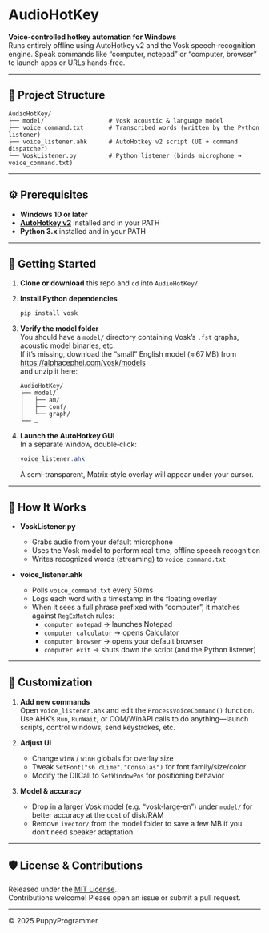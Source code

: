 # AudioHotKey

**Voice‑controlled hotkey automation for Windows**  
Runs entirely offline using AutoHotkey v2 and the Vosk speech‑recognition engine. Speak commands like “computer, notepad” or “computer, browser” to launch apps or URLs hands‑free.

---

## 📂 Project Structure

```
AudioHotKey/
├── model/                  # Vosk acoustic & language model
├── voice_command.txt       # Transcribed words (written by the Python listener)
├── voice_listener.ahk      # AutoHotkey v2 script (UI + command dispatcher)
└── VoskListener.py         # Python listener (binds microphone → voice_command.txt)
```

---

## ⚙️ Prerequisites

- **Windows 10 or later**  
- **[AutoHotkey v2](https://www.autohotkey.com/)** installed and in your PATH  
- **Python 3.x** installed and in your PATH  

---

## 🚀 Getting Started

1. **Clone or download** this repo and `cd` into `AudioHotKey/`.

2. **Install Python dependencies**  
   ```powershell
   pip install vosk
   ```
   
3. **Verify the model folder**  
   You should have a `model/` directory containing Vosk’s `.fst` graphs, acoustic model binaries, etc.  
   If it’s missing, download the “small” English model (≈ 67 MB) from  
   <https://alphacephei.com/vosk/models>  
   and unzip it here:
   ```
   AudioHotKey/
   ├── model/
   │   ├── am/
   │   ├── conf/
   │   └── graph/
   └── …
   ```

4. **Launch the AutoHotkey GUI**  
   In a separate window, double‑click:
   ```powershell
   voice_listener.ahk
   ```
   A semi‑transparent, Matrix‑style overlay will appear under your cursor.

---

## 🎤 How It Works

- **VoskListener.py**  
  - Grabs audio from your default microphone  
  - Uses the Vosk model to perform real‑time, offline speech recognition  
  - Writes recognized words (streaming) to `voice_command.txt`

- **voice_listener.ahk**  
  - Polls `voice_command.txt` every 50 ms  
  - Logs each word with a timestamp in the floating overlay  
  - When it sees a full phrase prefixed with “computer”, it matches against `RegExMatch` rules:
    - `computer notepad` → launches Notepad  
    - `computer calculator` → opens Calculator  
    - `computer browser` → opens your default browser  
    - `computer exit` → shuts down the script (and the Python listener)

---

## 🔧 Customization

1. **Add new commands**  
   Open `voice_listener.ahk` and edit the `ProcessVoiceCommand()` function.  
   Use AHK’s `Run`, `RunWait`, or COM/WinAPI calls to do anything—launch scripts, control windows, send keystrokes, etc.

2. **Adjust UI**  
   - Change `winW` / `winH` globals for overlay size  
   - Tweak `SetFont("s6 cLime","Consolas")` for font family/size/color  
   - Modify the DllCall to `SetWindowPos` for positioning behavior

3. **Model & accuracy**  
   - Drop in a larger Vosk model (e.g. “vosk‑large‑en”) under `model/` for better accuracy at the cost of disk/RAM  
   - Remove `ivector/` from the model folder to save a few MB if you don’t need speaker adaptation

---

## 🛡 License & Contributions

Released under the [MIT License](LICENSE).  
Contributions welcome! Please open an issue or submit a pull request.

---

© 2025 PuppyProgrammer
